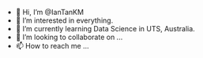 - 👋 Hi, I’m @IanTanKM
- 👀 I’m interested in everything.
- 🌱 I’m currently learning Data Science in UTS, Australia.
- 💞️ I’m looking to collaborate on ...
- 📫 How to reach me ...

<!---
IanTanKM/IanTanKM is a ✨ special ✨ repository because its `README.md` (this file) appears on your GitHub profile.
You can click the Preview link to take a look at your changes.
--->

